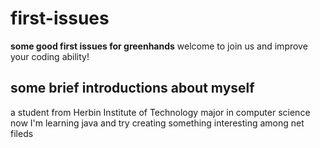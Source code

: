 # first-issues
**some good first issues for greenhands**
welcome to join us and improve your coding ability!
## some brief introductions about myself
a student from Herbin Institute of Technology
major in computer science
now I'm learning java and try creating something interesting among net fileds
